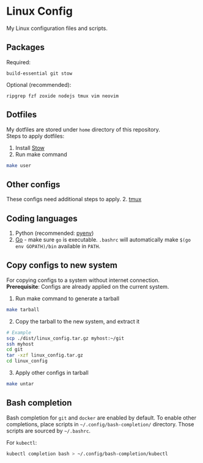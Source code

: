 # Linux Config
My Linux configuration files and scripts.

## Packages
Required:
```
build-essential git stow
```

Optional (recommended):
```
ripgrep fzf zoxide nodejs tmux vim neovim
```

## Dotfiles
My dotfiles are stored under `home` directory of this repository.\
Steps to apply dotfiles:
1. Install [Stow](https://www.gnu.org/software/stow/)
2. Run make command
```bash
make user
```

## Other configs
These configs need additional steps to apply.
2. [tmux](home/.config/tmux/README.md)

## Coding languages
1. Python (recommended: [pyenv](https://github.com/pyenv/pyenv))
2. [Go](https://go.dev/doc/install) - make sure `go` is executable. `.bashrc` will automatically make `$(go env GOPATH)/bin` available in `PATH`.

## Copy configs to new system
For copying configs to a system without internet connection.\
**Prerequisite**: Configs are already applied on the current system.
1. Run make command to generate a tarball
```bash
make tarball
```
2. Copy the tarball to the new system, and extract it
```bash
# Example
scp ./dist/linux_config.tar.gz myhost:~/git
ssh myhost
cd git
tar -xzf linux_config.tar.gz
cd linux_config
```
3. Apply other configs in tarball
```bash
make untar
```

## Bash completion
Bash completion for `git` and `docker` are enabled by default. To enable other completions, place scripts in `~/.config/bash-completion/` directory. Those scripts are sourced by `~/.bashrc`.

For `kubectl`:
```bash
kubectl completion bash > ~/.config/bash-completion/kubectl
```


